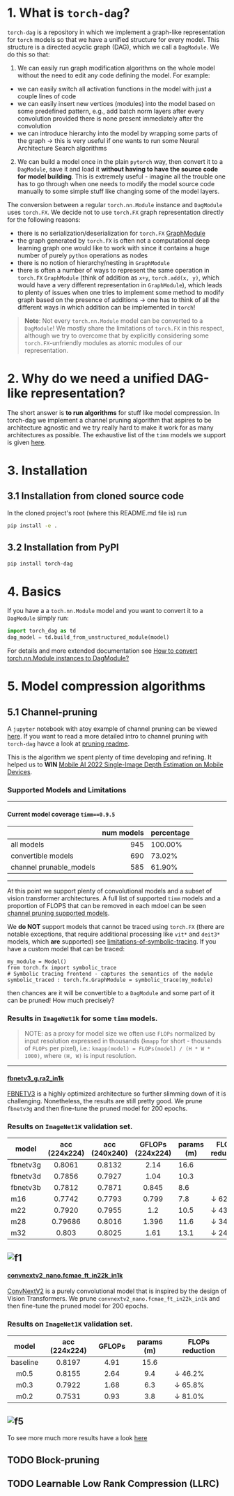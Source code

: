 # 1. What is `torch-dag`?

`torch-dag` is a repository in which we implement a graph-like representation for `torch` models so that we have a
unified structure for every model. This structure is a directed acyclic graph (DAG), which we call a `DagModule`. We do
this so that:

1. We can easily run graph modification algorithms on the whole model without the need to edit any code defining the
   model. For example:

* we can easily switch all activation functions in the model with just a couple lines of code
* we can easily insert new vertices (modules) into the model based on some predefined pattern, e.g., add batch norm
  layers after every convolution provided there is none present immediately after the convolution
* we can introduce hierarchy into the model by wrapping some parts of the graph -> this is very useful if one wants to
  run some Neural Architecture Search algorithms

2. We can build a model once in the plain `pytorch` way, then convert it to a `DagModule`, save it and load it **without
   having to have the source code for model building**. This is extremely useful - imagine all the trouble one has to go
   through when one needs to modify the model source code manually to some simple stuff like changing some of the model
   layers.

The conversion between a regular `torch.nn.Module` instance and `DagModule` uses `torch.FX`. We decide not to
use `torch.FX` graph representation directly for the following reasons:

* there is no serialization/deserialization
  for `torch.FX` [GraphModule](https://pytorch.org/docs/stable/fx.html#torch.fx.GraphModule)
* the graph generated by `torch.FX` is often not a computational deep learning graph one would like to work with since
  it contains a huge number of purely `python` operations as nodes
* there is no notion of hierarchy/nesting in `GraphModule`
* there is often a number of ways to represent the same operation in `torch.FX` `GraphModule` (think of addition
  as `x+y`, `torch.add(x, y)`, which would have a very different representation in `GraphModule`), which leads to plenty
  of issues when one tries to implement some method to modify graph based on the presence of additions -> one has to
  think of all the different ways in which addition can be implemented in `torch`!

> **Note**: Not every `torch.nn.Module` model can be converted to a `DagModule`! We mostly share the limitations
> of `torch.FX` in this respect, although we try to overcome that by explicitly considering some `torch.FX`-unfriendly
> modules as atomic modules of our representation.

# 2. Why do we need a unified DAG-like representation?

The short answer is **to run algorithms** for stuff like model compression. In torch-dag we implement a channel pruning
algorithm that aspires to be architecture agnostic and we try really hard to make it work for as many architectures as
possible. The exhaustive list of the `timm` models we support is given [here](resources/supported_models_table.md).

# 3. Installation

## 3.1 Installation from cloned source code

In the cloned project's root (where this README.md file is) run

```bash
pip install -e .
```

## 3.2 Installation from PyPI

```bash
pip install torch-dag
```

# 4. Basics

If you have a a `toch.nn.Module` model and you want to convert it to a `DagModule` simply run:

```python
import torch_dag as td
dag_model = td.build_from_unstructured_module(model)
```

For details and more extended documentation see [How to convert torch.nn.Module instances to DagModule?](resources/conversion_to_dag_module.md)

# 5. Model compression algorithms

## 5.1 Channel-pruning

A `jupyter` notebook with atoy example of channel pruning can be viewed [here](./resources/examples/mnist_notebook.ipynb).
If you want to read a more detailed intro to channel pruning with `torch-dag` havce a look at [pruning readme](resources/pruning_readme.md).

This is the algorithm we spent plenty of time developing and refining. It helped us to **WIN** [Mobile AI 2022 Single-Image Depth Estimation on Mobile Devices](https://arxiv.org/abs/2211.04470).

### Supported Models and Limitations

---
#### Current model coverage `timm==0.9.5`
|                         |   num models | percentage   |
|:------------------------|-------------:|:-------------|
| all models              |          945 | 100.00%      |
| convertible models      |          690 | 73.02%       |
| channel prunable_models |          585 | 61.90%       |
---

At this point we support plenty of convolutional models and a subset of vision transformer architectures. 
A full list of supported `timm` models and a proportion of FLOPS that can be removed in each mdoel can be seen
[channel pruning supported models](./resources/channel_pruning_supported_models_table.md).

We **do NOT** support models that cannot be traced using `torch.FX` (there are notable exceptions, that require
additional processing like `vit*` and `deit3*` models, which **are** supported)
see [limitations-of-symbolic-tracing](https://pytorch.org/docs/stable/fx.html#limitations-of-symbolic-tracing). If you
have a custom model that can be traced:

```python=
my_module = Model()
from torch.fx import symbolic_trace
# Symbolic tracing frontend - captures the semantics of the module
symbolic_traced : torch.fx.GraphModule = symbolic_trace(my_module)
```

then chances are it will be convertible to a `DagModule` and some part of it can be pruned! How much precisely?

### Results in `ImageNet1k` for some `timm` models.

> NOTE: as a proxy for model size we often use `FLOPs` normalized by input resolution expressed in thousands
> (`kmapp` for short - thousands of `FLOPs` per pixel), i.e.:
> `kmapp(model) = FLOPs(model) / (H * W * 1000)`, where `(H, W)` is
> input resolution.
---

#### [fbnetv3_g.ra2_in1k](https://huggingface.co/timm/fbnetv3_g.ra2_in1k)

[FBNETV3](https://arxiv.org/abs/2006.02049) is a highly optimized architecture so further slimming down
of it is challenging. Nonetheless, the results are still pretty good. We prune `fbnetv3g` and then fine-tune the pruned
model for 200 epochs.

### Results on `ImageNet1K` validation set.

| model      | acc (224x224) | acc (240x240) | GFLOPs (224x224) | params (m) | FLOPs reduction | 
| ---------- |:-------------:|:-------------:|:----------------:|------------|-----------------|
| fbnetv3g   |    0.8061     |    0.8132     |       2.14       | 16.6       |                 |
| fbnetv3d   |    0.7856     |    0.7927     |       1.04       | 10.3       |                 |
| fbnetv3b   |    0.7812     |    0.7871     |      0.845       | 8.6        |                 |
| m16        |    0.7742     |    0.7793     |      0.799       | 7.8        | ↓ 62.5%         | 
| m22        |    0.7920     |    0.7955     |       1.2        | 10.5       | ↓ 43.9%         | 
| m28        |    0.79686    |    0.8016     |      1.396       | 11.6       | ↓ 34.8%         |
| m32        |     0.803     |    0.8025     |       1.61       | 13.1       | ↓ 24.8%         |

![f1](resources/pruning_results_plots/f1.png "Title")
---

#### [convnextv2_nano.fcmae_ft_in22k_in1k](https://huggingface.co/timm/convnextv2_nano.fcmae_ft_in22k_in1k)

[ConvNextV2](https://arxiv.org/abs/2301.00808) is a purely convolutional model that is inspired
by the design of Vision Transformers. We prune `convnextv2_nano.fcmae_ft_in22k_in1k` and then fine-tune the pruned
model for 200 epochs.

### Results on `ImageNet1K` validation set.
|  model   | acc (224x224) | GFLOPs | params (m) | FLOPs reduction |
|:--------:|:-------------:|:------:|:----------:|-----------------|
| baseline |    0.8197     |  4.91  |    15.6    |                 |
|   m0.5   |    0.8155     |  2.64  |    9.4     | ↓  46.2%        |
|   m0.3   |    0.7922     |  1.68  |    6.3     | ↓  65.8%        |
|   m0.2   |    0.7531     |  0.93  |    3.8     | ↓ 81.0%         |

![f5](resources/pruning_results_plots/f5.png "Title")
---

To see more much more results have a look [here](resources/pruning_results.md)

## TODO Block-pruning

## TODO Learnable Low Rank Compression (LLRC)
